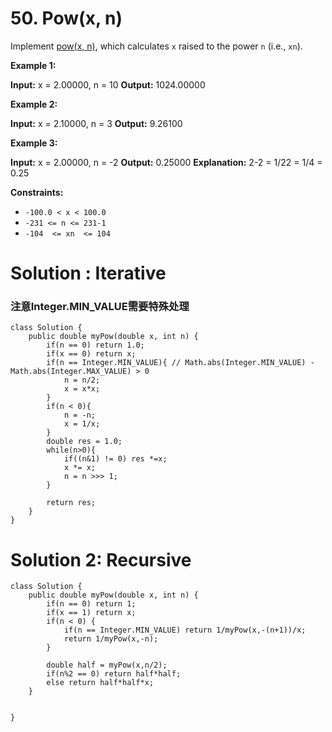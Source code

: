 # 50. Pow(x, n)
Implement  [pow(x, n)](http://www.cplusplus.com/reference/valarray/pow/), which calculates  `x`  raised to the power  `n`  (i.e.,  `xn`).

**Example 1:**

**Input:** x = 2.00000, n = 10
**Output:** 1024.00000

**Example 2:**

**Input:** x = 2.10000, n = 3
**Output:** 9.26100

**Example 3:**

**Input:** x = 2.00000, n = -2
**Output:** 0.25000
**Explanation:** 2-2 = 1/22 = 1/4 = 0.25

**Constraints:**

-   `-100.0 < x < 100.0`
-   `-231 <= n <= 231-1`
-   `-104  <= xn  <= 104`


# Solution : Iterative
### 注意Integer.MIN_VALUE需要特殊处理
```
class Solution {
    public double myPow(double x, int n) {
        if(n == 0) return 1.0;
        if(x == 0) return x;
        if(n == Integer.MIN_VALUE){ // Math.abs(Integer.MIN_VALUE) - Math.abs(Integer.MAX_VALUE) > 0
            n = n/2;
            x = x*x;
        }
        if(n < 0){
            n = -n;
            x = 1/x;
        }
        double res = 1.0;
        while(n>0){
            if((n&1) != 0) res *=x;
            x *= x;
            n = n >>> 1;
        }
        
        return res;
    }
}
```

# Solution 2: Recursive
```
class Solution {
    public double myPow(double x, int n) {
        if(n == 0) return 1;
        if(x == 1) return x;
        if(n < 0) {
            if(n == Integer.MIN_VALUE) return 1/myPow(x,-(n+1))/x;
            return 1/myPow(x,-n);
        }
        
        double half = myPow(x,n/2);
        if(n%2 == 0) return half*half;
        else return half*half*x;
    }  
    
    
}
```